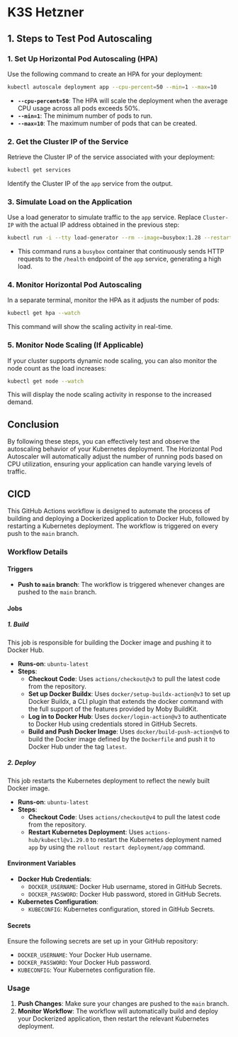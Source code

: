 # K3S Hetzner

## 1. Steps to Test Pod Autoscaling

### 1. Set Up Horizontal Pod Autoscaling (HPA)
Use the following command to create an HPA for your deployment:

```bash
kubectl autoscale deployment app --cpu-percent=50 --min=1 --max=10
```

- **`--cpu-percent=50`**: The HPA will scale the deployment when the average CPU usage across all pods exceeds 50%.
- **`--min=1`**: The minimum number of pods to run.
- **`--max=10`**: The maximum number of pods that can be created.

### 2. Get the Cluster IP of the Service
Retrieve the Cluster IP of the service associated with your deployment:

```bash
kubectl get services
```

Identify the Cluster IP of the `app` service from the output.

### 3. Simulate Load on the Application
Use a load generator to simulate traffic to the `app` service. Replace `Cluster-IP` with the actual IP address obtained in the previous step:

```bash
kubectl run -i --tty load-generator --rm --image=busybox:1.28 --restart=Never -- /bin/sh -c "while sleep 0.0000000000000001; do wget -q -O- http://Cluster-IP:8080/health; done"
```

- This command runs a `busybox` container that continuously sends HTTP requests to the `/health` endpoint of the `app` service, generating a high load.

### 4. Monitor Horizontal Pod Autoscaling
In a separate terminal, monitor the HPA as it adjusts the number of pods:

```bash
kubectl get hpa --watch
```

This command will show the scaling activity in real-time.

### 5. Monitor Node Scaling (If Applicable)
If your cluster supports dynamic node scaling, you can also monitor the node count as the load increases:

```bash
kubectl get node --watch
```

This will display the node scaling activity in response to the increased demand.

## Conclusion
By following these steps, you can effectively test and observe the autoscaling behavior of your Kubernetes deployment. The Horizontal Pod Autoscaler will automatically adjust the number of running pods based on CPU utilization, ensuring your application can handle varying levels of traffic.


## CICD
This GitHub Actions workflow is designed to automate the process of building and deploying a Dockerized application to Docker Hub, followed by restarting a Kubernetes deployment. The workflow is triggered on every push to the `main` branch.

### Workflow Details

#### Triggers
- **Push to `main` branch**: The workflow is triggered whenever changes are pushed to the `main` branch.

#### Jobs

##### 1. Build
This job is responsible for building the Docker image and pushing it to Docker Hub.

- **Runs-on**: `ubuntu-latest`
- **Steps**:
  - **Checkout Code**: Uses `actions/checkout@v3` to pull the latest code from the repository.
  - **Set up Docker Buildx**: Uses `docker/setup-buildx-action@v3` to set up Docker Buildx, a CLI plugin that extends the docker command with the full support of the features provided by Moby BuildKit.
  - **Log in to Docker Hub**: Uses `docker/login-action@v3` to authenticate to Docker Hub using credentials stored in GitHub Secrets.
  - **Build and Push Docker Image**: Uses `docker/build-push-action@v6` to build the Docker image defined by the `Dockerfile` and push it to Docker Hub under the tag `latest`.

##### 2. Deploy
This job restarts the Kubernetes deployment to reflect the newly built Docker image.

- **Runs-on**: `ubuntu-latest`
- **Steps**:
  - **Checkout Code**: Uses `actions/checkout@v4` to pull the latest code from the repository.
  - **Restart Kubernetes Deployment**: Uses `actions-hub/kubectl@v1.29.0` to restart the Kubernetes deployment named `app` by using the `rollout restart deployment/app` command.

#### Environment Variables
- **Docker Hub Credentials**:
  - `DOCKER_USERNAME`: Docker Hub username, stored in GitHub Secrets.
  - `DOCKER_PASSWORD`: Docker Hub password, stored in GitHub Secrets.
- **Kubernetes Configuration**:
  - `KUBECONFIG`: Kubernetes configuration, stored in GitHub Secrets.

#### Secrets
Ensure the following secrets are set up in your GitHub repository:
- `DOCKER_USERNAME`: Your Docker Hub username.
- `DOCKER_PASSWORD`: Your Docker Hub password.
- `KUBECONFIG`: Your Kubernetes configuration file.

### Usage
1. **Push Changes**: Make sure your changes are pushed to the `main` branch.
2. **Monitor Workflow**: The workflow will automatically build and deploy your Dockerized application, then restart the relevant Kubernetes deployment.


